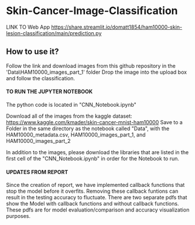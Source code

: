 # Skin-Cancer-Image-Classification

LINK TO Web App
https://share.streamlit.io/domatt1854/ham10000-skin-lesion-classification/main/prediction.py

## How to use it?
Follow the link and download images from this github repository in the 'Data\HAM10000_images_part_1' folder
Drop the image into the upload box and follow the classification.

#### TO RUN THE JUPYTER NOTEBOOK ####
The python code is located in "CNN_Notebook.ipynb"

Download all of the images from the kaggle dataset: https://www.kaggle.com/kmader/skin-cancer-mnist-ham10000
Save to a Folder in the same directory as the notebook called "Data", with the HAM10000_metadata.csv, HAM10000_images_part_1, and HAM10000_images_part_2

In addition to the images, please download the libraries that are listed in the first cell of the "CNN_Notebook.ipynb" in order for the Notebook to run.

#### UPDATES FROM REPORT ####
Since the creation of report, we have implemented callback functions that stop the model before it overfits. Removing these callback funtions can result in the testing accuracy to fluctuate. There are two separate pdfs that show the Model with callback functions and without callback functions. These pdfs are for model evaluation/comparison and accuracy visualization purposes.
